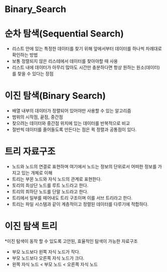 # Binary_Search

# 순차 탐색(Sequential Search) 

* 리스트 안에 있는 특정한 데이터를 찾기 위해 앞에서부터 데이터를 하나씩 차례대로 확인하는 방법
* 보통 정렬되지 않은 리스테에서 데이터를 찾아야할 때 사용
* 리스트 내에 데이터가 아무리 많아도 시간만 충분하다면 항상 원하는 원소(데이터)를 찾을 수 있다는 장점
	
# 이진 탐색(Binary Search) 

* 배열 내부의 데이터가 정렬되어 있어야만 사용할 수 있는 알고리즘
* 범위의 시작점, 끝점, 중간점
* 찾으려는 데이터와 중간점 위치에 있는 데이터를 반복적으로 비교
* 절반씩 데이터를 줄어들도록 만든다는 점은 퀵 정렬과 공통점이 있다.
	
# 트리 자료구조
 
* 노드와 노드의 연결로 표현하며 여기에서 노드는 정보의 단위로서 어떠한 정보를 가지고 있는 개체로 이해
* 트리는 부몬 노드와 자식 노드의 관계로 표현한다.
* 토리의 최상단 노드를 루트 노드라고 한다.
* 트리의 최하단 노드를 단말 노드라고 한다.
* 트리에서 일부를 떼어내도 트리 구조이며 이를 서브 트리라고 한다.
* 트리는 파일 시스템과 같이 계층적이고 정렬된 데이터를 다루기에 적합하다.
	
# 이진 탐색 트리
 
*이진 탐색이 동작 할 수 있도록 고안된, 효율적인 탐색이 가능한 자료구조
* 부모 노드보다 왼쪽 자식 노드가 작다.
* 부모 노드보다 오른쪽 자식 노드가 크다.
* 왼쪽 자식 노드 < 부모 노드 < 오른쪽 자식 노드
